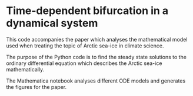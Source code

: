 # Time-dependent bifurcation in a dynamical system

This code accompanies the paper which analyses the mathematical model used when treating the topic of Arctic sea-ice in climate science. 

The purpose of the Python code is to find the steady state solutions to the ordinary differential equation which describes the Arctic sea-ice mathematically.

The Mathematica notebook analyses different ODE models and generates the figures for the paper.